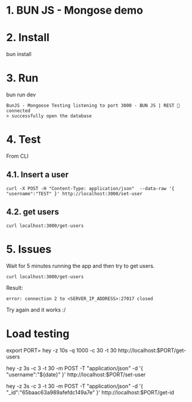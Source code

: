 # 1. BUN JS - Mongose demo <!-- omit in toc-->

# 2. Install
bun install

# 3. Run
bun run dev

~~~
BunJS - Mongoose Testing listening to port 3000 - BUN JS | REST 🚀
connected
> successfully open the database
~~~

# 4. Test
From CLI
## 4.1. Insert a user
```
curl -X POST -H "Content-Type: application/json"  --data-raw '{ "username":"TEST" }' http://localhost:3000/set-user
```

## 4.2. get users
```
curl localhost:3000/get-users
```

# 5. Issues
Wait for 5 minutes running the app and then try to get users.
```
curl localhost:3000/get-users
```

Result:
~~~
error: connection 2 to <SERVER_IP_ADDRESS>:27017 closed
~~~

Try again and it works :/

# Load testing
export PORT=
hey  -z 10s -q 1000  -c 30  -t 30  http://localhost:$PORT/get-users

hey  -z 3s  -c 3   -t 30  -m  POST -T "application/json"  -d '{ "username":"${date}" }' http://localhost:$PORT/set-user

hey  -z 3s  -c 3   -t 30  -m  POST -T "application/json"  -d '{ "_id":"65baac63a989afefdc149a7e" }' http://localhost:$PORT/get-id



